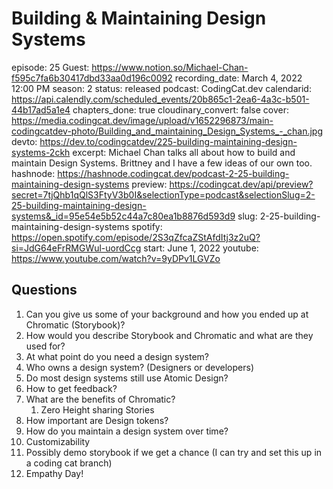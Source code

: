 # Building & Maintaining Design Systems

episode: 25
Guest: https://www.notion.so/Michael-Chan-f595c7fa6b30417dbd33aa0d196c0092
recording_date: March 4, 2022 12:00 PM
season: 2
status: released
podcast: CodingCat.dev
calendarid: https://api.calendly.com/scheduled_events/20b865c1-2ea6-4a3c-b501-44b17ad5a1e4
chapters_done: true
cloudinary_convert: false
cover: https://media.codingcat.dev/image/upload/v1652296873/main-codingcatdev-photo/Building_and_maintaining_Design_Systems_-_chan.jpg
devto: https://dev.to/codingcatdev/225-building-maintaining-design-systems-2ckh
excerpt: Michael Chan talks all about how to build and maintain Design Systems. Brittney and I have a few ideas of our own too.
hashnode: https://hashnode.codingcat.dev/podcast-2-25-building-maintaining-design-systems
preview: https://codingcat.dev/api/preview?secret=7tjQhb1qQlS3FtyV3b0I&selectionType=podcast&selectionSlug=2-25-building-maintaining-design-systems&_id=95e54e5b52c44a7c80ea1b8876d593d9
slug: 2-25-building-maintaining-design-systems
spotify: https://open.spotify.com/episode/2S3qZfcaZStAfdItj3z2uQ?si=JdG64eFrRMGWul-uordCcg
start: June 1, 2022
youtube: https://www.youtube.com/watch?v=9yDPv1LGVZo

## Questions

1. Can you give us some of your background and how you ended up at Chromatic (Storybook)?
2. How would you describe Storybook and Chromatic and what are they used for?
3. At what point do you need a design system? 
4. Who owns a design system? (Designers or developers) 
5. Do most design systems still use Atomic Design?
6. How to get feedback?
7. What are the benefits of Chromatic?
    1. Zero Height sharing Stories
8. How important are Design tokens? 
9. How do you maintain a design system over time? 
10. Customizability
11. Possibly demo storybook if we get a chance (I can try and set this up in a coding cat branch)
12. Empathy Day!